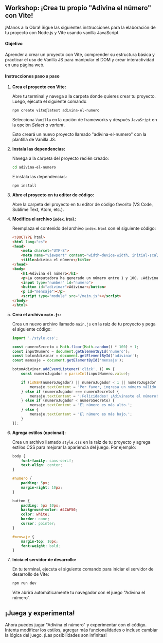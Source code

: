 ## Workshop: ¡Crea tu propio "Adivina el número" con Vite!
¡Manos a la Obra! Sigue las siguientes instrucciones para la elaboración de tu proyecto con Node.js y Vite usando vanilla JavaScript.

#### Objetivo

Aprender a crear un proyecto con Vite, comprender su estructura básica y practicar el uso de Vanilla JS para manipular el DOM y crear interactividad en una página web.

#### Instrucciones paso a paso

1.  **Crea el proyecto con Vite:**

    Abre tu terminal y navega a la carpeta donde quieres crear tu proyecto. Luego, ejecuta el siguiente comando:

    ```bash
    npm create vite@latest adivina-el-numero
    ```
    Selecciona `Vanilla` en la opción de frameworks y después `JavaSript` en la opción *Select a variant*.

    Esto creará un nuevo proyecto llamado "adivina-el-numero" con la plantilla de Vanilla JS.

2.  **Instala las dependencias:**

    Navega a la carpeta del proyecto recién creado:

    ```bash
    cd adivina-el-numero
    ```

    E instala las dependencias:

    ```bash
    npm install
    ```

3.  **Abre el proyecto en tu editor de código:**

    Abre la carpeta del proyecto en tu editor de código favorito (VS Code, Sublime Text, Atom, etc.).

4.  **Modifica el archivo `index.html`:**

    Reemplaza el contenido del archivo `index.html` con el siguiente código:

    ```html
    <!DOCTYPE html>
    <html lang="es">
    <head>
        <meta charset="UTF-8">
        <meta name="viewport" content="width=device-width, initial-scale=1.0">
        <title>Adivina el número</title>
    </head>
    <body>
        <h1>Adivina el número</h1>
        <p>La computadora ha generado un número entre 1 y 100. ¡Adivínalo!</p>
        <input type="number" id="numero">
        <button id="adivinar">Adivinar</button>
        <p id="mensaje"></p>
        <script type="module" src="/main.js"></script>
    </body>
    </html>
    ```

5.  **Crea el archivo `main.js`:**

    Crea un nuevo archivo llamado `main.js` en la raíz de tu proyecto y pega el siguiente código:

    ```javascript
    import './style.css';

    const numeroSecreto = Math.floor(Math.random() * 100) + 1;
    const inputNumero = document.getElementById('numero');
    const botonAdivinar = document.getElementById('adivinar');
    const mensaje = document.getElementById('mensaje');

    botonAdivinar.addEventListener('click', () => {
        const numeroJugador = parseInt(inputNumero.value);

        if (isNaN(numeroJugador) || numeroJugador < 1 || numeroJugador > 100) {
            mensaje.textContent = 'Por favor, ingresa un número válido entre 1 y 100.';
        } else if (numeroJugador === numeroSecreto) {
            mensaje.textContent = '¡Felicidades! ¡Adivinaste el número!';
        } else if (numeroJugador < numeroSecreto) {
            mensaje.textContent = 'El número es más alto.';
        } else {
            mensaje.textContent = 'El número es más bajo.';
        }
    });
    ```

6.  **Agrega estilos (opcional):**

    Crea un archivo llamado `style.css` en la raíz de tu proyecto y agrega estilos CSS para mejorar la apariencia del juego. Por ejemplo:

    ```css
    body {
        font-family: sans-serif;
        text-align: center;
    }

    #numero {
        padding: 5px;
        margin-right: 10px;
    }

    button {
        padding: 5px 10px;
        background-color: #4CAF50;
        color: white;
        border: none;
        cursor: pointer;
    }

    #mensaje {
        margin-top: 10px;
        font-weight: bold;
    }
    ```

7.  **Inicia el servidor de desarrollo:**

    En tu terminal, ejecuta el siguiente comando para iniciar el servidor de desarrollo de Vite:

    ```bash
    npm run dev
    ```

    Vite abrirá automáticamente tu navegador con el juego "Adivina el número".

## ¡Juega y experimenta!

Ahora puedes jugar "Adivina el número" y experimentar con el código. Intenta modificar los estilos, agregar más funcionalidades o incluso cambiar la lógica del juego. ¡Las posibilidades son infinitas!